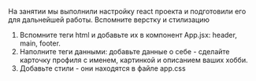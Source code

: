 
На занятии мы выполнили настройку react проекта и подготовили его для дальнейшей работы. Вспомните верстку и стилизацию

1. Вспомните теги html и добавьте их в компонент App.jsx: header, main, footer.
2. Наполните теги данными: добавьте данные о себе - сделайте карточку профиля с именем, картинкой и описанием ваших хобби.
3. Добавьте стили - они находятся в файле app.css
